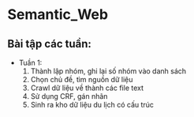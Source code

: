 # Semantic_Web
## Bài tập các tuần:
* Tuần 1:
  1. Thành lập nhóm, ghi lại số nhóm vào danh sách
  2. Chọn chủ đề, tìm nguồn dữ liệu
  3. Crawl dữ liệu về thành các file text
  4. Sử dụng CRF, gán nhãn
  5. Sinh ra kho dữ liệu du lịch có cấu trúc
